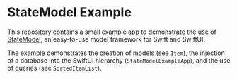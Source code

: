 # StateModel Example

This repository contains a small example app to demonstrate the use of [StateModel](https://github.com/christophhagen/StateModel), an easy-to-use model framework for Swift and SwiftUI.

The example demonstrates the creation of models (see `Item`),
the injection of a database into the SwiftUI hierarchy (`StateModelExampleApp`),
and the use of queries (see `SortedItemList`).
